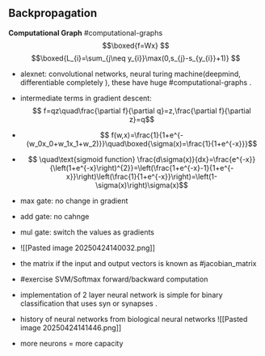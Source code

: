 ## Backpropagation
**Computational Graph** #computational-graphs
$$\boxed{f=Wx}  $$
$$\boxed{L_{i}=\sum_{j\neq y_{i}}\max(0,s_{j}-s_{y_{i}}+1)}
$$
- alexnet: convolutional networks, neural turing machine(deepmind, differentiable completely ), these have huge #computational-graphs .
-  intermediate terms in gradient descent:
$$ f=qz\quad\frac{\partial f}{\partial q}=z,\frac{\partial f}{\partial z}=q$$
- $$ f(w,x)=\frac{1}{1+e^{-(w_0x_0+w_1x_1+w_2)}}\quad\boxed{\sigma(x)=\frac{1}{1+e^{-x}}}$$
- $$ \quad\text{sigmoid function}  
\frac{d\sigma(x)}{dx}=\frac{e^{-x}}{\left(1+e^{-x}\right)^{2}}=\left(\frac{1+e^{-x}-1}{1+e^{-x}}\right)\left(\frac{1}{1+e^{-x}}\right)=\left(1-\sigma(x)\right)\sigma(x)$$

- max gate: no change in gradient
- add gate: no cahnge
- mul gate: switch the values as gradients
- ![[Pasted image 20250424140032.png]]
- the matrix if the input and output vectors is known as #jacobian_matrix
- #exercise SVM/Softmax forward/backward computation
- implementation of 2 layer neural network is simple for binary classification that uses syn or synapses .

- history of neural networks from biological neural networks
![[Pasted image 20250424141446.png]]
- more neurons = more capacity